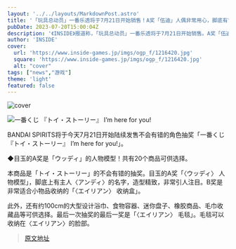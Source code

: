 ```yaml
---
layout: '../../layouts/MarkdownPost.astro'
title: '「玩具总动员」一番乐透将于7月21日开始销售！A奖「伍迪」人偶非常用心，脚底有“名字”'
pubDate: 2023-07-20T15:00:04Z
description: '《INSIDE》报道称，「玩具总动员」一番乐透将于7月21日开始销售。A奖「伍迪」人偶非常用心，脚底有“名字”。'
author: 'INSIDE'
cover:
  url: 'https://www.inside-games.jp/imgs/ogp_f/1216420.jpg'
  square: 'https://www.inside-games.jp/imgs/ogp_f/1216420.jpg'
  alt: "cover"
tags: ["news","游戏"]
theme: 'light'
featured: false
---
```


![cover](https://www.inside-games.jp/imgs/ogp_f/1216420.jpg)

![一番くじ 『トイ・ストーリー』 I’m here for you!](https://www.inside-games.jp/imgs/zoom/1216420.jpg)

BANDAI SPIRITS将于今天7月21日开始陆续发售不会有错的角色抽奖「一番くじ 『トイ・ストーリー』 I’m here for you!」。

◆目玉的A奖是「ウッディ」的人物模型！共有20个商品可供选择。

本商品是「トイ・ストーリー」的不会有错的抽奖。目玉的A奖「〈ウッディ〉 人物模型」，脚底上有主人〈アンディ〉的名字，造型精致，非常引人注目。B奖是非常适合小物品收纳的「〈エイリアン〉 收纳盒」。

此外，还有约100cm的大型设计浴巾、食物容器、迷你盘子、橡胶商品、毛巾收藏品等可供选择。最后一次抽奖的最后一奖是「〈エイリアン〉 毛毯」。毛毯可以收纳在〈エイリアン〉的脸部。



>[原文地址](https://www.inside-games.jp/article/2023/07/21/147308.html)  
